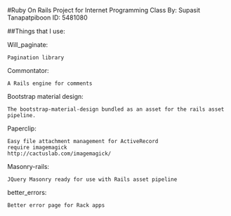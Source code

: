 #Ruby On Rails Project for Internet Programming Class
By: Supasit Tanapatpiboon ID: 5481080


##Things that I use:

Will_paginate:  

	Pagination library

Commontator:  

	A Rails engine for comments

Bootstrap material design:
	
	The bootstrap-material-design bundled as an asset for the rails asset pipeline.

Paperclip:

	Easy file attachment management for ActiveRecord
	require imagemagick 
	http://cactuslab.com/imagemagick/

Masonry-rails:

	JQuery Masonry ready for use with Rails asset pipeline

better_errors:

	Better error page for Rack apps
